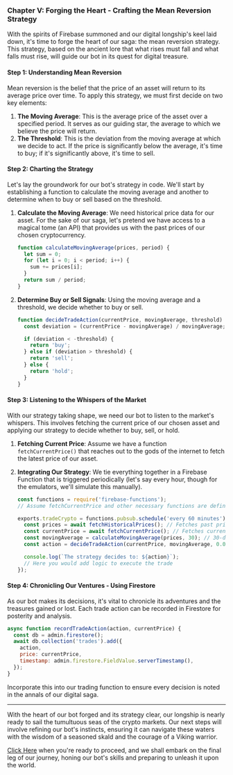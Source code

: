 ### Chapter V: Forging the Heart - Crafting the Mean Reversion Strategy

With the spirits of Firebase summoned and our digital longship's keel laid down, it's time to forge the heart of our saga: the mean reversion strategy. This strategy, based on the ancient lore that what rises must fall and what falls must rise, will guide our bot in its quest for digital treasure.

#### Step 1: Understanding Mean Reversion

Mean reversion is the belief that the price of an asset will return to its average price over time. To apply this strategy, we must first decide on two key elements:

1. **The Moving Average**: This is the average price of the asset over a specified period. It serves as our guiding star, the average to which we believe the price will return.
2. **The Threshold**: This is the deviation from the moving average at which we decide to act. If the price is significantly below the average, it's time to buy; if it's significantly above, it's time to sell.

#### Step 2: Charting the Strategy

Let's lay the groundwork for our bot's strategy in code. We'll start by establishing a function to calculate the moving average and another to determine when to buy or sell based on the threshold.

1. **Calculate the Moving Average**: We need historical price data for our asset. For the sake of our saga, let's pretend we have access to a magical tome (an API) that provides us with the past prices of our chosen cryptocurrency.

   ```javascript
   function calculateMovingAverage(prices, period) {
     let sum = 0;
     for (let i = 0; i < period; i++) {
       sum += prices[i];
     }
     return sum / period;
   }
   ```

2. **Determine Buy or Sell Signals**: Using the moving average and a threshold, we decide whether to buy or sell.

   ```javascript
   function decideTradeAction(currentPrice, movingAverage, threshold) {
     const deviation = (currentPrice - movingAverage) / movingAverage;

     if (deviation < -threshold) {
       return 'buy';
     } else if (deviation > threshold) {
       return 'sell';
     } else {
       return 'hold';
     }
   }
   ```

#### Step 3: Listening to the Whispers of the Market

With our strategy taking shape, we need our bot to listen to the market's whispers. This involves fetching the current price of our chosen asset and applying our strategy to decide whether to buy, sell, or hold.

1. **Fetching Current Price**: Assume we have a function `fetchCurrentPrice()` that reaches out to the gods of the internet to fetch the latest price of our asset.
2. **Integrating Our Strategy**: We tie everything together in a Firebase Function that is triggered periodically (let's say every hour, though for the emulators, we'll simulate this manually).

   ```javascript
   const functions = require('firebase-functions');
   // Assume fetchCurrentPrice and other necessary functions are defined above

   exports.tradeCrypto = functions.pubsub.schedule('every 60 minutes').onRun(async context => {
     const prices = await fetchHistoricalPrices(); // Fetches past prices
     const currentPrice = await fetchCurrentPrice(); // Fetches current price
     const movingAverage = calculateMovingAverage(prices, 30); // 30-day moving average
     const action = decideTradeAction(currentPrice, movingAverage, 0.05); // 5% threshold

     console.log(`The strategy decides to: ${action}`);
     // Here you would add logic to execute the trade
   });
   ```

#### Step 4: Chronicling Our Ventures - Using Firestore

As our bot makes its decisions, it's vital to chronicle its adventures and the treasures gained or lost. Each trade action can be recorded in Firestore for posterity and analysis.

```javascript
async function recordTradeAction(action, currentPrice) {
  const db = admin.firestore();
  await db.collection('trades').add({
    action,
    price: currentPrice,
    timestamp: admin.firestore.FieldValue.serverTimestamp(),
  });
}
```

Incorporate this into our trading function to ensure every decision is noted in the annals of our digital saga.

---

With the heart of our bot forged and its strategy clear, our longship is nearly ready to sail the tumultuous seas of the crypto markets. Our next steps will involve refining our bot's instincts, ensuring it can navigate these waters with the wisdom of a seasoned skald and the courage of a Viking warrior.

[Click Here](#) when you're ready to proceed, and we shall embark on the final leg of our journey, honing our bot's skills and preparing to unleash it upon the world.
